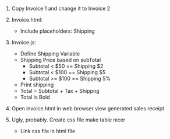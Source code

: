 1. Copy Invoice 1 and change it to Invoice 2

3. Invoice.html:
    - Include placeholders: Shipping

4. Invoice.js:
    - Define Shipping Variable
    - Shipping Price based on subTotal
        - Subtotal < $50 == Shipping $2
        - Subtotal < $100 == Shipping $5
        - Subtotal >= $100 == Shipping 5%
    - Print shipping
    - Total = Subtotal + Tax + Shippng
    - Total is Bold

6. Open invoice.html in web browser view generated sales receipt

7. Ugly, probably. Create css file make table nicer
    - Link css file in html file
